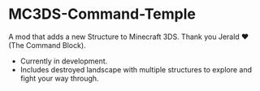 # MC3DS-Command-Temple
A mod that adds a new Structure to Minecraft 3DS. Thank you Jerald ❤ (The Command Block).
- Currently in development.
- Includes destroyed landscape with multiple structures to explore and fight your way through.

